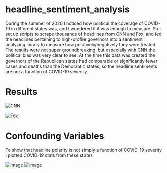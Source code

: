 # headline_sentiment_analysis
During the summer of 2020 I noticed how political the coverage of COVID-19 in different states was, and I wondered if it was enough to measure. 
So I set up scripts to scrape thousands of headlines from CNN and Fox, and fed the headlines pertaining to high-profile governors into a sentiment analyzing library to measure how positively/negatively they were treated. 
The results were not super groundbreaking, but especially with CNN the political bias was very clear to see. 
At the time this data was created the governors of the Republican states had comparable or significantly fewer cases and deaths than the Democratic states, so the headline sentiments are not a function of COVID-19 severity.

# Results

![CNN](https://user-images.githubusercontent.com/50871836/137641210-bdee08b8-2ea8-4ae6-bed2-8b67b643fb16.png)

![Fox](https://user-images.githubusercontent.com/50871836/137641211-eee098c9-9a2d-4c68-affd-052cff679856.png)

# Confounding Variables
To show that headline polarity is not simply a function of COVID-19 severity I plotted COVID-19 stats from these states

![image](https://user-images.githubusercontent.com/50871836/137641304-8f4c0a7b-bd75-4274-b6d7-066630596eef.png)
![image](https://user-images.githubusercontent.com/50871836/137641361-7d98d450-67cd-484d-b432-8186dc397a50.png)


